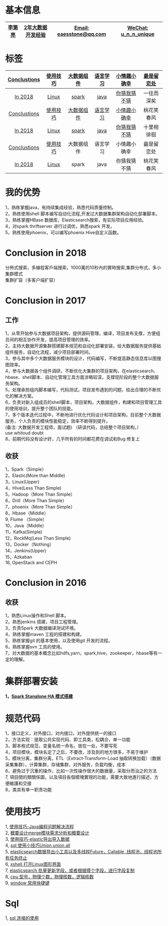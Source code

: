 # 基本信息

|<a href="">李第亮</a>|<a href="">2年大数据开发经验</a>|<a href="">Email: eaesstone@qq.com</a>|<a href="">WeChat: u_n_n_unique</a>|  
|:----:|:------:|:-----:|:-----:|  

# 标签

| <a href="">Conclustions</a> | <a href="">使用技巧</a> | <a href="">大数据组件</a> | <a href="">语言学习</a> | <a href="">小情趣小确幸</a> | <a href="">最是留恋处</a>  
|:------------:|:----------:|:---------:|:----------:|:----------:|:----------:|
| <a href="">In 2018</a> | <a href="">Linux</a> | <a href="">spark</a>|<a href="">java</a> | <a href="">你猜我猜不猜</a> | 一往而深矣 |  
| <a href="">Conclustions</a> | <a href="">使用技巧</a> | <a href="">大数据组件</a> | <a href="">语言学习</a> | <a href="">小情趣小确幸</a> | 桃花笑春风 |  
| <a href="">In 2018</a> | <a href="">Linux</a> | <a href="">spark</a>|<a href="">java</a> | <a href="">你猜我猜不猜</a> | 十里相徘徊 |  
| <a href="">Conclustions</a> | <a href="">使用技巧</a> | 大数据组件 | 语言学习 | 小情趣小确幸 | 最是留恋处 |  
| <a href="">In 2018</a> | <a href="">Linux</a> | spark|java | 你猜我猜不猜 | 桃花笑春风 | 


# 我的优势
1，熟练掌握java，有持续集成经验，熟悉代码质量控制。  
2，熟练使用shell 脚本编写自动化流程,开发过大数据集群架构自动化部署脚本。  
3，熟练掌握HBase 数据库，Elasticsearch搜索，有实际项目应用经验。  
4，对spark thriftserver 进行过调优，熟悉spark 开发。  
5，熟练使用phoenix，可以编写phoenix Hive自定义函数。  


# Conclusion in 2018 
分佈式搜索，多線程客戶端搜索，1000萬的10秒內的實時搜索,集群分布式，多小集群模式  
集群扩容（多客户端扩容）
 
# Conclusion in 2017
## 工作
1，从零开始参与大数据项目架构，提供源码管理，编译，项目发布支撑，方便组员间的相互协作开发，提高项目管理的效率。  
2，主持大数据开源集群搭建脚本规范和自动化部署安装，给大数据服务提供基础组件服务，自动化流程，减少项目部署时间。  
3，参与其中多个大数据服务模块的设计，代码编写，不断提高静态信息库以图搜图效率。  
4，参与大数据各个组件调研，不断优化大集群的项目架构，在elasticsearch、hbase、shell脚本、自动化管理工具方面涉略较深，支撑现阶段的整个大数据服务架构。  
5，处理承担组内脚本编写，代码测试，项目发布遇到的问题，给出合理的不断优化的解决方案。  
6，负责对新入组成员的shell脚本，项目架构，大数据组件，构建和项目管理工具的使用培训，提升整个团队的技能。  
7，多个版本迭代过程中，不断地进行优化代码设计和项目架构，目前整个大数据服务，个人负责的模块性能稳定，效率不断得到提升。  
(备注: 大数据开发工程师，面试题)
（研读代码，总结整个项目架构，）  
use whitoud doubt  
8，前期代码没有设计好，几乎所有的时间都花费在调试和Bug 修复上
## 收获
1，Spark（Simple）  
2，Elastic(More than Middle)  
3，Linux(Upper)   
4，Hive(Less Than Simple)  
5，Hadoop（More Than Simple）  
6，Drill（More Than Simple）  
7，phoenix（More Than Simple）  
8，Hbase（Middle）  
9, Flume （Simple）  
10，Java（Middle）  
11，Kafka(Simple)   
12，RockMq(Less Than Simple)  
13，Docker（Nothing）  
14，Jenkins(Upper)  
15，Azkaban  
16, OpenStack and CEPH 


# Conclusion in 2016
## 收获
1，熟悉Linux操作和Shell 脚本。  
2，熟悉jenkins 搭建，项目工程管理。  
3，负责Spark 大数据编译测试环境。  
4，熟练掌握maven 工程的搭建和构建。    
5，熟练掌握git 的基本使用，以及使用git 开发的流程。  
6，熟练掌握svn 工具的使用。  
7，对大数据的基本概念比如hdfs,yarn，spark,hive，zookeeper，hbase等有一定的理解。  


# 集群部署安装
#### 1，[Spark Stanalone HA 模式搭建](AADocs/bigdata-docs/compute-components-docs/sparkbasic-docs/standalone.md)


# 规范代码
1，接口定义，对外接口，对内接口，对外提供统一的接口    
2，方法实现：提取公共实现代码、即工具类，松耦合，单一功能  
3，脚本格式规范，变量名统一命名，放在一处，不要写死  
4，项目模块，模块名定了之后，不要改，涉及到的地方很多，不易于维护  
5，模块分离，集群分离，ETL（Extract-Transform-Load 抽取转换加载）（数据采集集群），计算集群，存储集群，对外服务，负载均衡，成本  
6，避免过于沉重的操作，比如一次性操作很大的数据量，采取分而治之的方法  
7, 項目間的類關係圖，以及項目各個模塊實現的功能，需要大致地進行描述，方便維護和交接  
8，类具有单一职责功能  


# 使用技巧
1, [使用技巧-Java编程问题解决流程](AADocs/skill-docs/skill-howtosolvejavaprogrammingbug.md)  
2, [概要设计merge模块需求分析和概要设计](AADocs/skill-docs/skill-Outlinedesign.md)   
3, [使用技巧-elastic导出导入数据](AADocs/skill-docs/skill-elastic-data-import-and-export.md)  
4, [sql 使用小技巧Union,union all](AADocs/skill-docs/skil-mysql-use.md)  
5, [elasticsearch数据导出小工具以及多线程Future，Callable, 线程池，线程池所有任务终止](AADocs/bigdata-docs/search-engine-docs/elscticsearch-docs/elstic-export-demo-tool.md)  
6, [xshell 打开Linux图形界面](AADocs/skill-docs/shell-xshell.md)  
7, [elasticsearch 批量更新字段，或者根据摸个字段，进行字段复制](AADocs/bigdata-docs/search-engine-docs/elscticsearch-docs/elastic-update-Query-butch.md)  
8, [cpu 型号，物理个数，物理核数，逻辑核数](Linux-cpu-info-demo.md)  
9, [window 常用快捷键](AADocs/skill-docs/window-keyword.md)  

# Sql 
1, [sql 连接的使用](AADocs/skill-docs/skill-mysql-relations.md)


